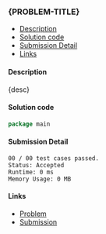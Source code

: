 ### {PROBLEM-TITLE}

- [Description](#description)
- [Solution code](#solution-code)
- [Submission Detail](#submission-detail)
- [Links](#links)

#### Description

{desc}

#### Solution code

```go
package main

```

#### Submission Detail

```
00 / 00 test cases passed.
Status: Accepted
Runtime: 0 ms
Memory Usage: 0 MB
```

#### Links

- [Problem]()
- [Submission]()
